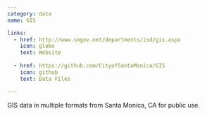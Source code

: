 ```yaml
---
category: data
name: GIS

links:
  - href: http://www.smgov.net/departments/isd/gis.aspx
    icon: globe
    text: Website
    
  - href: https://github.com/CityofSantaMonica/GIS
    icon: github
    text: Data Files

---
```


GIS data in multiple formats from Santa Monica, CA for public use.